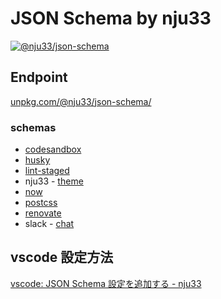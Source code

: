 # JSON Schema by nju33

[![@nju33/json-schema](https://badgen.net/npm/v/@nju33/json-schema?icon=npm)](https://www.npmjs.com/package/@nju33/json-schema)

## Endpoint

[unpkg.com/@nju33/json-schema/](https://unpkg.com/@nju33/json-schema/)

### schemas

- [codesandbox](https://unpkg.com/@nju33/json-schema/schemas/codesandbox/sandbox.config.json)
- [husky](https://unpkg.com/@nju33/json-schema/schemas/husky/.huskyrc.json)
- [lint-staged](https://unpkg.com/@nju33/json-schema/schemas/lint-staged/.lintstagedrc.json)
- nju33 - [theme](https://unpkg.com/@nju33/json-schema/schemas/nju33/theme/index.json)
- [now](https://unpkg.com/@nju33/json-schema/schemas/now/now.json)
- [postcss](https://unpkg.com/@nju33/json-schema/schemas/postcss-load-config/.postcssrc.json)
- [renovate](https://unpkg.com/@nju33/json-schema/schemas/renovate/renovate.json)
- slack - [chat](https://unpkg.com/@nju33/json-schema/schemas/slack/api/chat/index.json)

## vscode 設定方法

[vscode: JSON Schema 設定を追加する - nju33](https://nju33.com/note/post?note=vscode&post=JSON%20Schema%20%E8%A8%AD%E5%AE%9A%E3%82%92%E8%BF%BD%E5%8A%A0%E3%81%99%E3%82%8B)
